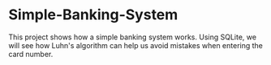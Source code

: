 # Simple-Banking-System

This project shows how a simple banking system works. Using SQLite, we will see how Luhn's algorithm can help us avoid mistakes when entering the card number.

